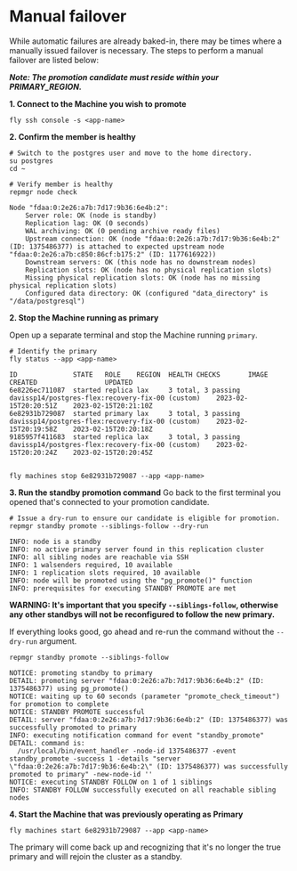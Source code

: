 # Manual failover

While automatic failures are already baked-in, there may be times where a manually issued failover is necessary. The steps to perform a manual failover are listed below:

_**Note: The promotion candidate must reside within your PRIMARY_REGION.**_

**1. Connect to the Machine you wish to promote**
```
fly ssh console -s <app-name>
```

**2. Confirm the member is healthy**
```
# Switch to the postgres user and move to the home directory.
su postgres
cd ~

# Verify member is healthy
repmgr node check

Node "fdaa:0:2e26:a7b:7d17:9b36:6e4b:2":
	Server role: OK (node is standby)
	Replication lag: OK (0 seconds)
	WAL archiving: OK (0 pending archive ready files)
	Upstream connection: OK (node "fdaa:0:2e26:a7b:7d17:9b36:6e4b:2" (ID: 1375486377) is attached to expected upstream node "fdaa:0:2e26:a7b:c850:86cf:b175:2" (ID: 1177616922))
	Downstream servers: OK (this node has no downstream nodes)
	Replication slots: OK (node has no physical replication slots)
	Missing physical replication slots: OK (node has no missing physical replication slots)
	Configured data directory: OK (configured "data_directory" is "/data/postgresql")

```

**2. Stop the Machine running as primary**

Open up a separate terminal and stop the Machine running `primary`.

```
# Identify the primary
fly status --app <app-name>

ID            	STATE  	ROLE   	REGION	HEALTH CHECKS     	IMAGE                                           	CREATED             	UPDATED
6e8226ec711087	started	replica	lax   	3 total, 3 passing	davissp14/postgres-flex:recovery-fix-00 (custom)	2023-02-15T20:20:51Z	2023-02-15T20:21:10Z
6e82931b729087	started	primary	lax   	3 total, 3 passing	davissp14/postgres-flex:recovery-fix-00 (custom)	2023-02-15T20:19:58Z	2023-02-15T20:20:18Z
9185957f411683	started	replica	lax   	3 total, 3 passing	davissp14/postgres-flex:recovery-fix-00 (custom)	2023-02-15T20:20:24Z	2023-02-15T20:20:45Z


fly machines stop 6e82931b729087 --app <app-name>
```

**3. Run the standby promotion command**
Go back to the first terminal you opened that's connected to your promotion candidate.

```
# Issue a dry-run to ensure our candidate is eligible for promotion.
repmgr standby promote --siblings-follow --dry-run

INFO: node is a standby
INFO: no active primary server found in this replication cluster
INFO: all sibling nodes are reachable via SSH
INFO: 1 walsenders required, 10 available
INFO: 1 replication slots required, 10 available
INFO: node will be promoted using the "pg_promote()" function
INFO: prerequisites for executing STANDBY PROMOTE are met
```

**WARNING: It's important that you specify `--siblings-follow`, otherwise any other standbys will not be reconfigured to follow the new primary.**

If everything looks good, go ahead and re-run the command without the `--dry-run` argument.
```
repmgr standby promote --siblings-follow

NOTICE: promoting standby to primary
DETAIL: promoting server "fdaa:0:2e26:a7b:7d17:9b36:6e4b:2" (ID: 1375486377) using pg_promote()
NOTICE: waiting up to 60 seconds (parameter "promote_check_timeout") for promotion to complete
NOTICE: STANDBY PROMOTE successful
DETAIL: server "fdaa:0:2e26:a7b:7d17:9b36:6e4b:2" (ID: 1375486377) was successfully promoted to primary
INFO: executing notification command for event "standby_promote"
DETAIL: command is:
  /usr/local/bin/event_handler -node-id 1375486377 -event standby_promote -success 1 -details "server \"fdaa:0:2e26:a7b:7d17:9b36:6e4b:2\" (ID: 1375486377) was successfully promoted to primary" -new-node-id ''
NOTICE: executing STANDBY FOLLOW on 1 of 1 siblings
INFO: STANDBY FOLLOW successfully executed on all reachable sibling nodes
```

**4. Start the Machine that was previously operating as Primary**
```
fly machines start 6e82931b729087 --app <app-name>
```

The primary will come back up and recognizing that it's no longer the true primary and will rejoin the cluster as a standby.
